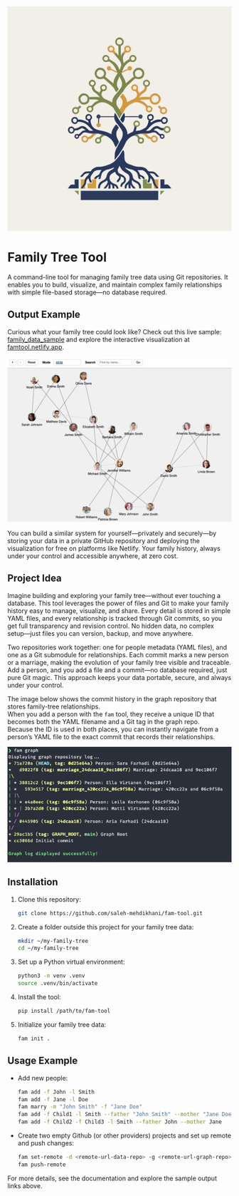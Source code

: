 ![Project Logo](doc/img/logo.svg)

# Family Tree Tool

A command-line tool for managing family tree data using Git repositories. It enables you to build, visualize, and maintain complex family relationships with simple file-based storage—no database required.

## Output Example

Curious what your family tree could look like? Check out this live sample: [family_data_sample](https://github.com/saleh-mehdikhani/family_data_sample) and explore the interactive visualization at [famtool.netlify.app](https://famtool.netlify.app/).

![Sample Website Screenshot](doc/img/famtool_web.png)

You can build a similar system for yourself—privately and securely—by storing your data in a private GitHub repository and deploying the visualization for free on platforms like Netlify. Your family history, always under your control and accessible anywhere, at zero cost.

## Project Idea

Imagine building and exploring your family tree—without ever touching a database. This tool leverages the power of files and Git to make your family history easy to manage, visualize, and share. Every detail is stored in simple YAML files, and every relationship is tracked through Git commits, so you get full transparency and revision control. No hidden data, no complex setup—just files you can version, backup, and move anywhere.

Two repositories work together: one for people metadata (YAML files), and one as a Git submodule for relationships. Each commit marks a new person or a marriage, making the evolution of your family tree visible and traceable. Add a person, and you add a file and a commit—no database required, just pure Git magic. This approach keeps your data portable, secure, and always under your control.

The image below shows the commit history in the graph repository that stores family-tree relationships.  
When you add a person with the `fam` tool, they receive a unique ID that becomes both the YAML filename and a Git tag in the graph repo.  
Because the ID is used in both places, you can instantly navigate from a person’s YAML file to the exact commit that records their relationships.

![Sample Website Screenshot](doc/img/fam_graph.png)

## Installation

1. Clone this repository:
   ```bash
   git clone https://github.com/saleh-mehdikhani/fam-tool.git
   ```
2. Create a folder outside this project for your family tree data:
   ```bash
   mkdir ~/my-family-tree
   cd ~/my-family-tree
   ```
3. Set up a Python virtual environment:
   ```bash
   python3 -m venv .venv
   source .venv/bin/activate
   ```
4. Install the tool:
   ```bash
   pip install /path/to/fam-tool
   ```
5. Initialize your family tree data:
   ```bash
   fam init .
   ```

## Usage Example

- Add new people:
  ```bash
  fam add -f John -l Smith
  fam add -f Jane -l Doe
  fam marry -m "John Smith" -f "Jane Doe"
  fam add -f Child1 -l Smith --father "John Smith" --mother "Jane Doe"
  fam add -f Child2 -f Child3 -l Smith --father John --mother Jane
  ```
- Create two empty Github (or other providers) projects and set up remote and push changes:
  ```bash
  fam set-remote -d <remote-url-data-repo> -g <remote-url-graph-repo>
  fam push-remote
  ```

For more details, see the documentation and explore the sample output links above.
